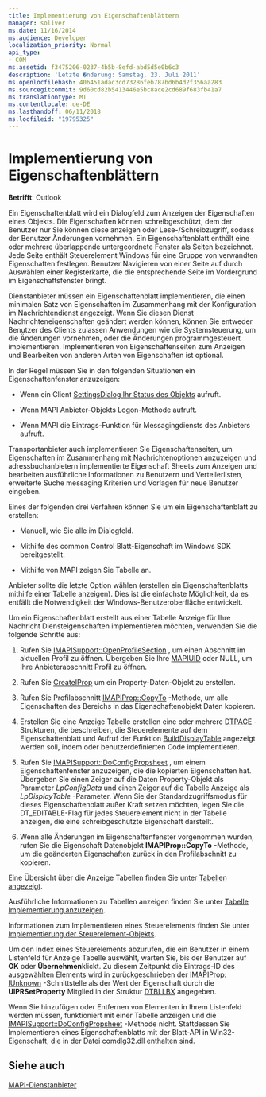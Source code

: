```yaml
---
title: Implementierung von Eigenschaftenblättern
manager: soliver
ms.date: 11/16/2014
ms.audience: Developer
localization_priority: Normal
api_type:
- COM
ms.assetid: f3475206-0237-4b5b-8efd-abd5d5e0b6c3
description: 'Letzte �nderung: Samstag, 23. Juli 2011'
ms.openlocfilehash: 406451adac3cd73286feb787bd6b4d2f356aa283
ms.sourcegitcommit: 9d60cd82b5413446e5bc8ace2cd689f683fb41a7
ms.translationtype: MT
ms.contentlocale: de-DE
ms.lasthandoff: 06/11/2018
ms.locfileid: "19795325"
---
```

# <a name="property-sheet-implementation"></a>Implementierung von Eigenschaftenblättern

  
  
**Betrifft**: Outlook 
  
Ein Eigenschaftenblatt wird ein Dialogfeld zum Anzeigen der Eigenschaften eines Objekts. Die Eigenschaften können schreibgeschützt, dem der Benutzer nur Sie können diese anzeigen oder Lese-/Schreibzugriff, sodass der Benutzer Änderungen vornehmen. Ein Eigenschaftenblatt enthält eine oder mehrere überlappende untergeordnete Fenster als Seiten bezeichnet. Jede Seite enthält Steuerelement Windows für eine Gruppe von verwandten Eigenschaften festlegen. Benutzer Navigieren von einer Seite auf durch Auswählen einer Registerkarte, die die entsprechende Seite im Vordergrund im Eigenschaftsfenster bringt.
  
Dienstanbieter müssen ein Eigenschaftenblatt implementieren, die einen minimalen Satz von Eigenschaften im Zusammenhang mit der Konfiguration im Nachrichtendienst angezeigt. Wenn Sie diesen Dienst Nachrichteneigenschaften geändert werden können, können Sie entweder Benutzer des Clients zulassen Anwendungen wie die Systemsteuerung, um die Änderungen vornehmen, oder die Änderungen programmgesteuert implementieren. Implementieren von Eigenschaftenseiten zum Anzeigen und Bearbeiten von anderen Arten von Eigenschaften ist optional. 
  
In der Regel müssen Sie in den folgenden Situationen ein Eigenschaftenfenster anzuzeigen:
  
- Wenn ein Client [SettingsDialog Ihr Status des Objekts](imapistatus-settingsdialog.md) aufruft. 
    
- Wenn MAPI Anbieter-Objekts Logon-Methode aufruft.
    
- Wenn MAPI die Eintrags-Funktion für Messagingdiensts des Anbieters aufruft.
    
Transportanbieter auch implementieren Sie Eigenschaftenseiten, um Eigenschaften im Zusammenhang mit Nachrichtenoptionen anzuzeigen und adressbuchanbietern implementierte Eigenschaft Sheets zum Anzeigen und bearbeiten ausführliche Informationen zu Benutzern und Verteilerlisten, erweiterte Suche messaging Kriterien und Vorlagen für neue Benutzer eingeben.
  
Eines der folgenden drei Verfahren können Sie um ein Eigenschaftenblatt zu erstellen:
  
- Manuell, wie Sie alle im Dialogfeld.
    
- Mithilfe des common Control Blatt-Eigenschaft im Windows SDK bereitgestellt.
    
- Mithilfe von MAPI zeigen Sie Tabelle an.
    
Anbieter sollte die letzte Option wählen (erstellen ein Eigenschaftenblatts mithilfe einer Tabelle anzeigen). Dies ist die einfachste Möglichkeit, da es entfällt die Notwendigkeit der Windows-Benutzeroberfläche entwickelt. 
  
Um ein Eigenschaftenblatt erstellt aus einer Tabelle Anzeige für Ihre Nachricht Diensteigenschaften implementieren möchten, verwenden Sie die folgende Schritte aus:
  
1. Rufen Sie [IMAPISupport::OpenProfileSection](imapisupport-openprofilesection.md) , um einen Abschnitt im aktuellen Profil zu öffnen. Übergeben Sie Ihre [MAPIUID](mapiuid.md) oder NULL, um Ihre Anbieterabschnitt Profil zu öffnen. 
    
2. Rufen Sie [CreateIProp](createiprop.md) um ein Property-Daten-Objekt zu erstellen. 
    
3. Rufen Sie Profilabschnitt [IMAPIProp::CopyTo](imapiprop-copyto.md) -Methode, um alle Eigenschaften des Bereichs in das Eigenschaftenobjekt Daten kopieren. 
    
4. Erstellen Sie eine Anzeige Tabelle erstellen eine oder mehrere [DTPAGE](dtpage.md) -Strukturen, die beschreiben, die Steuerelemente auf dem Eigenschaftenblatt und Aufruf der Funktion [BuildDisplayTable](builddisplaytable.md) angezeigt werden soll, indem oder benutzerdefinierten Code implementieren. 
    
5. Rufen Sie [IMAPISupport::DoConfigPropsheet](imapisupport-doconfigpropsheet.md) , um einem Eigenschaftenfenster anzuzeigen, die die kopierten Eigenschaften hat. Übergeben Sie einen Zeiger auf die Daten Property-Objekt als Parameter _LpConfigData_ und einen Zeiger auf die Tabelle Anzeige als _LpDisplayTable_ -Parameter. Wenn Sie der Standardzugriffsmodus für dieses Eigenschaftenblatt außer Kraft setzen möchten, legen Sie die DT_EDITABLE-Flag für jedes Steuerelement nicht in der Tabelle anzeigen, die eine schreibgeschützte Eigenschaft darstellt. 
    
6. Wenn alle Änderungen im Eigenschaftenfenster vorgenommen wurden, rufen Sie die Eigenschaft Datenobjekt **IMAPIProp::CopyTo** -Methode, um die geänderten Eigenschaften zurück in den Profilabschnitt zu kopieren. 
    
Eine Übersicht über die Anzeige Tabellen finden Sie unter [Tabellen angezeigt](display-tables.md). 
  
Ausführliche Informationen zu Tabellen anzeigen finden Sie unter [Tabelle Implementierung anzuzeigen](display-table-implementation.md). 
  
Informationen zum Implementieren eines Steuerelements finden Sie unter [Implementierung der Steuerelement-Objekts](control-object-implementation.md).
  
Um den Index eines Steuerelements abzurufen, die ein Benutzer in einem Listenfeld für Anzeige Tabelle auswählt, warten Sie, bis der Benutzer auf **OK** oder **Übernehmen**klickt. Zu diesem Zeitpunkt die Eintrags-ID des ausgewählten Elements wird in zurückgeschrieben der [IMAPIProp: IUnknown](imapipropiunknown.md) -Schnittstelle als der Wert der Eigenschaft durch die **UlPRSetProperty** Mitglied in der Struktur [DTBLLBX](dtbllbx.md) angegeben. 
  
Wenn Sie hinzufügen oder Entfernen von Elementen in Ihrem Listenfeld werden müssen, funktioniert mit einer Tabelle anzeigen und die [IMAPISupport::DoConfigPropsheet](imapisupport-doconfigpropsheet.md) -Methode nicht. Stattdessen Sie Implementieren eines Eigenschaftenblatts mit der Blatt-API in Win32-Eigenschaft, die in der Datei comdlg32.dll enthalten sind. 
  
## <a name="see-also"></a>Siehe auch



[MAPI-Dienstanbieter](mapi-service-providers.md)

